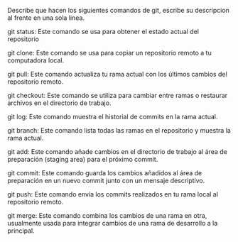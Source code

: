Describe que hacen los siguientes comandos de git, escribe su descripcion al frente en una sola linea.

git status: Este comando se usa para obtener el estado actual del repositorio

git clone: Este comando se usa para copiar un repositorio remoto a tu computadora local.

git pull: Este comando actualiza tu rama actual con los últimos cambios del repositorio remoto.

git checkout: Este comando se utiliza para cambiar entre ramas o restaurar archivos en el directorio de trabajo.

git log: Este comando muestra el historial de commits en la rama actual.

git branch: Este comando lista todas las ramas en el repositorio y muestra la rama actual.

git add: Este comando añade cambios en el directorio de trabajo al área de preparación (staging area) para el próximo commit.

git commit: Este comando guarda los cambios añadidos al área de preparación en un nuevo commit junto con un mensaje descriptivo.

git push: Este comando envía los commits realizados en tu rama local al repositorio remoto.

git merge: Este comando combina los cambios de una rama en otra, usualmente usada para integrar cambios de una rama de desarrollo a la principal.